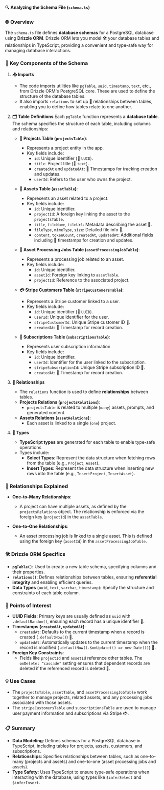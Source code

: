 🔍 **Analyzing the Schema File (`schema.ts`)**

### 🌐 **Overview**
The `schema.ts` file defines **database schemas** for a PostgreSQL database using **Drizzle ORM**. Drizzle ORM lets you model 🛠️ your database tables and relationships in TypeScript, providing a convenient and type-safe way for managing database interactions.

### 🔑 **Key Components of the Schema**

1. **📥 Imports**
   - The code imports utilities like `pgTable`, `uuid`, `timestamp`, `text`, etc., from Drizzle ORM's PostgreSQL core. These are used to define the structure of the database tables.
   - It also imports `relations` to set up 🔗 relationships between tables, enabling you to define how tables relate to one another.

2. **🗂️ Table Definitions**
   Each `pgTable` function represents a **database table**. The schema specifies the structure of each table, including columns and relationships:

   - **📌 Projects Table (`projectsTable`)**:
     - Represents a project entity in the app.
     - Key fields include:
       - `id`: Unique identifier (🔑 `UUID`).
       - `title`: Project title (📝 `text`).
       - `createdAt` and `updatedAt`: 📅 Timestamps for tracking creation and updates.
       - `userId`: Refers to the user who owns the project.

   - **📌 Assets Table (`assetTable`)**:
     - Represents an asset related to a project.
     - Key fields include:
       - `id`: Unique identifier.
       - `projectId`: A foreign key linking the asset to the `projectsTable`.
       - `title`, `fileName`, `fileUrl`: Metadata describing the asset 📄.
       - `fileType`, `mimeType`, `size`: Detailed file info 📁.
       - `content`, `tokenCount`, `createdAt`, `updatedAt`: Additional fields including 📅 timestamps for creation and updates.

   - **📌 Asset Processing Jobs Table (`assetProcessingJobTable`)**:
     - Represents a processing job related to an asset.
     - Key fields include:
       - `id`: Unique identifier.
       - `assetId`: Foreign key linking to `assetTable`.
       - `projectId`: Reference to the associated project.

   - **💳 Stripe Customers Table (`stripeCustomersTable`)**:
     - Represents a Stripe customer linked to a user.
     - Key fields include:
       - `id`: Unique identifier (🔑 `UUID`).
       - `userId`: Unique identifier for the user.
       - `stripeCustomerId`: Unique Stripe customer ID 🔗.
       - `createdAt`: 📅 Timestamp for record creation.

   - **📜 Subscriptions Table (`subscriptionsTable`)**:
     - Represents user subscription information.
     - Key fields include:
       - `id`: Unique identifier.
       - `userId`: Identifier for the user linked to the subscription.
       - `stripeSubscriptionId`: Unique Stripe subscription ID 🔗.
       - `createdAt`: 📅 Timestamp for record creation.

3. **🔗 Relationships**
   - The `relations` function is used to define **relationships** between tables.
   - **Projects Relations (`projectsRelations`)**:
     - `projectsTable` is related to multiple (`many`) assets, prompts, and generated content.
   - **Assets Relations (`assetRelations`)**:
     - Each asset is linked to a single (`one`) project.

4. **📝 Types**
   - **TypeScript types** are generated for each table to enable type-safe operations.
   - Types include:
     - **Select Types**: Represent the data structure when fetching rows from the table (e.g., `Project`, `Asset`).
     - **Insert Types**: Represent the data structure when inserting new rows into the table (e.g., `InsertProject`, `InsertAsset`).

### 🔄 **Relationships Explained**
- **One-to-Many Relationships**:
  - A project can have multiple assets, as defined by the `projectsRelations` object. The relationship is enforced via the foreign key (`projectId`) in the `assetTable`.

- **One-to-One Relationships**:
  - An asset processing job is linked to a single asset. This is defined using the foreign key (`assetId`) in the `assetProcessingJobTable`.

### 🛠️ **Drizzle ORM Specifics**
- **`pgTable()`**: Used to create a new table schema, specifying columns and their properties.
- **`relations()`**: Defines relationships between tables, ensuring **referential integrity** and enabling efficient queries.
- **Data Types** (`uuid`, `text`, `varchar`, `timestamp`): Specify the structure and constraints of each table column.

### 🌟 **Points of Interest**
- **UUID Fields**: Primary keys are usually defined as `uuid` with `.defaultRandom()`, ensuring each record has a unique identifier 🔑.
- **Timestamps (`createdAt`, `updatedAt`)**:
  - `createdAt`: Defaults to the current timestamp when a record is created (`.defaultNow()`) 📅.
  - `updatedAt`: Automatically updates to the current timestamp when the record is modified (`.defaultNow().$onUpdate(() => new Date())`) 📅.
- **Foreign Key Constraints**:
  - Fields like `projectId` and `assetId` reference other tables. The `onDelete: "cascade"` setting ensures that dependent records are deleted if the referenced record is deleted 🚮.

### 💡 **Use Cases**
- The `projectsTable`, `assetTable`, and `assetProcessingJobTable` work together to manage projects, related assets, and any processing jobs associated with those assets.
- The `stripeCustomersTable` and `subscriptionsTable` are used to manage user payment information and subscriptions via Stripe 💳.

### 📋 **Summary**
- **Data Modeling**: Defines schemas for a PostgreSQL database in TypeScript, including tables for projects, assets, customers, and subscriptions.
- **Relationships**: Specifies relationships between tables, such as one-to-many (projects and assets) and one-to-one (asset processing jobs and assets).
- **Type Safety**: Uses TypeScript to ensure type-safe operations when interacting with the database, using types like `$inferSelect` and `$inferInsert`.

